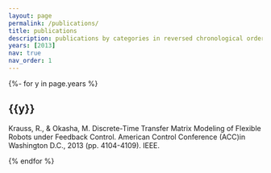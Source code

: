 ```yaml
---
layout: page
permalink: /publications/
title: publications
description: publications by categories in reversed chronological order. generated by jekyll-scholar.
years: [2013]
nav: true
nav_order: 1
---
```

<!-- _pages/publications.md -->
<div class="publications">

{%- for y in page.years %}
  <h2 class="year">{{y}}</h2>
  Krauss, R., & Okasha, M. Discrete-Time Transfer Matrix Modeling of Flexible
  Robots under Feedback Control. American Control Conference (ACC)in Washington D.C.,
  2013 (pp. 4104-4109). IEEE.

{% endfor %}

</div>
